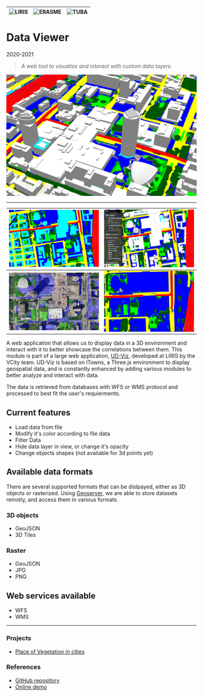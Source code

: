 |![LIRIS](/partners/logo_liris_100.png#center)|![ERASME](/partners/Erasme_100.jpg#center)|![TUBA](/partners/Tuba_100.jpg#center)|
|---|---|---|

# Data Viewer
2020-2021

>*A web tool to visualize and interact with custom data layers.*

![all-layers-side](UD_Viz_All_Layers_Side.png)

***

|![all-layers](UD_Viz_All_Layers.png#center)|![all-layers-ui-buildings](UD_Viz_All_Layers_UI_Buildings.png#center)|
|---|---|
|![vegetation-mask](UD_Viz_Vegetalisation_Artif_Mask.png#center)|![without-builings](UD_Viz_Without_Buildings.png#center)|

A web application that allows us to display data in a 3D environment and interact with it to better showcase the correlations between them. This module is part of a large web application, [UD-Viz](UD-Viz_module), developed at LIRIS by the VCity team. UD-Viz is based on ITowns, a Three.js environment to display geospatial data, and is constantly enhanced by adding various modules to better analyze and interact with data.

The data is retrieved from databases with WFS or WMS protocol and processed to best fit the user's requierments.

## Current features
* Load data from file
* Modify it's color according to file data
* Filter Data
* Hide data layer in view, or change it's opacity
* Change objects shapes (not available for 3d points yet)

## Available data formats
There are several supported formats that can be dislpayed, either as 3D objects or rasterized. Using [Geoserver](http://geoserver.org/), we are able to store datasets remotly, and access them in various formats.

### 3D objects
* GeoJSON
* 3D Tiles

### Raster
* GeoJSON
* JPG
* PNG

## Web services available
* WFS
* WMS

***

### Projects 
* [Place of Vegetation in cities](/projects/cities-vegetation)

### References
* [GitHub repository](https://github.com/VCityTeam/UD-Demo-DatAgora-Vegetalisation-PartDieu)
* [Online demo](https://datagora.vcityliris.data.alpha.grandlyon.com/)
